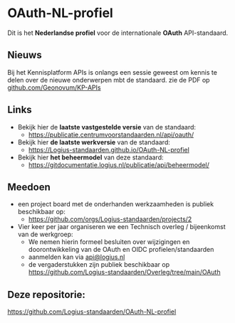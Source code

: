 # OAuth-NL-profiel

Dit is het **Nederlandse profiel** voor de internationale **OAuth** API-standaard.

## Nieuws

Bij het Kennisplatform APIs is onlangs een sessie geweest om kennis te delen over de nieuwe onderwerpen mbt de standaard. zie de PDF op [github.com/Geonovum/KP-APIs](https://github.com/Geonovum/KP-APIs/blob/master/overleggen/Kennisplatform%20bijeenkomsten/20240918/20240918_KP-API_OAuth.pdf)

## Links

- Bekijk hier de **laatste vastgestelde versie** van de standaard:
  - https://publicatie.centrumvoorstandaarden.nl/api/oauth/
- Bekijk hier **de laatste werkversie** van de standaard:
  - https://Logius-standaarden.github.io/OAuth-NL-profiel
- Bekijk hier **het beheermodel** van deze standaard:
  - https://gitdocumentatie.logius.nl/publicatie/api/beheermodel/

## Meedoen

- een project board met de onderhanden werkzaamheden is publiek beschikbaar op:
  - https://github.com/orgs/Logius-standaarden/projects/2
- Vier keer per jaar organiseren we een Technisch overleg / bijeenkomst van de werkgroep:
	- We nemen hierin formeel besluiten over wijzigingen en doorontwikkeling van de OAuth en OIDC profielen/standaarden
	- aanmelden kan via api@logius.nl
	- de vergaderstukken zijn publiek beschikbaar op https://github.com/Logius-standaarden/Overleg/tree/main/OAuth 

## Deze repositorie:

https://github.com/Logius-standaarden/OAuth-NL-profiel
